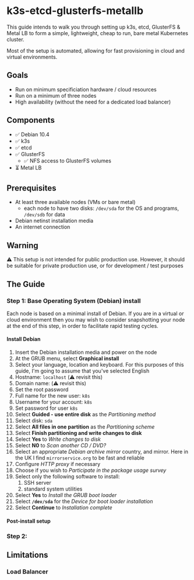 # k3s-etcd-glusterfs-metallb

This guide intends to walk you through setting up k3s, etcd, GlusterFS & Metal LB to form a simple, lightweight, cheap to run, bare metal Kubernetes cluster.

Most of the setup is automated, allowing for fast provisioning in cloud and virtual environments.

## Goals

- Run on minimum specificiation hardware / cloud resources
- Run on a minimum of three nodes
- High availability (without the need for a dedicated load balancer)

## Components

- ✅ Debian 10.4
- ✅ k3s
- ✅ etcd
- ✅ GlusterFS
  - ✅ NFS access to GlusterFS volumes
- ⏳ Metal LB

## Prerequisites

- At least three available nodes (VMs or bare metal)
  - each node to have two disks: <code>/dev/sda</code> for the OS and programs, <code>/dev/sdb</code> for data
- Debian netinst installation media
- An internet connection

## Warning

⚠️ This setup is not intended for public production use. However, it should be suitable for private production use, or for development / test purposes

## The Guide

### Step 1: Base Operating System (Debian) install

Each node is based on a minimal install of Debian. If you are in a virtual or cloud environment then you may wish to consider snapshotting your node at the end of this step, in order to facilitate rapid testing cycles.

#### Install Debian

1. Insert the Debian installation media and power on the node
1. At the GRUB menu, select **Graphical install**
1. Select your language, location and keyboard. For this purposes of this guide, I'm going to assume that you've selected English
1. Hostname: <code>localhost</code> (⚠️ revisit this)
1. Domain name: <blank> (⚠️ revisit this)
1. Set the root password
1. Full name for the new user: <code>k8s</code>
1. Username for your account: <code>k8s</code>
1. Set password for user <code>k8s</code>
1. Select **Guided - use entire disk** as the _Partitioning method_
1. Select disk: <code>sda</code>
1. Select **All files in one partition** as the _Partitioning scheme_ 
1. Select **Finish partitioning and write changes to disk**
1. Select **Yes** to _Write changes to disk_
1. Select **N0** to _Scan another CD / DVD?_
1. Select an appropriate _Debian archive mirror_ country, and mirror. Here in the UK I find <code>mirrorservice.org</code> to be fast and reliable
1. Configure _HTTP proxy_ if necessary
1. Choose if you wish to _Participate in the package usage survey_
1. Select only the following software to install:
   1. SSH server
   1. standard system utilities
1. Select **Yes** to _Install the GRUB boot loader_
1. Select **<code>/dev/sda</code>** for the _Device for boot loader installation_
1. Select **Continue** to _Installation complete_
  
#### Post-install setup




### Step 2: 


## Limitations

### Load Balancer
